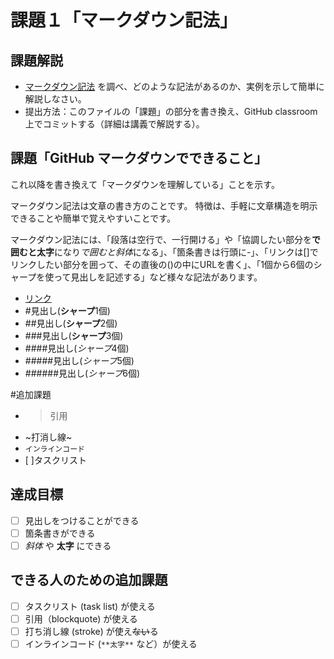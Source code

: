# 課題１「マークダウン記法」

## 課題解説

- [マークダウン記法](https://guides.github.com/features/mastering-markdown/) を調べ、どのような記法があるのか、実例を示して簡単に解説しなさい。
- 提出方法：このファイルの「課題」の部分を書き換え、GitHub classroom 上でコミットする（詳細は講義で解説する）。

## 課題「GitHub マークダウンでできること」

これ以降を書き換えて「マークダウンを理解している」ことを示す。

マークダウン記法は文章の書き方のことです。
特徴は、手軽に文章構造を明示できることや簡単で覚えやすいことです。

マークダウン記法には、「段落は空行で、一行開ける」や「協調したい部分を**で囲むと太字**になり*で囲むと斜体*になる」、「箇条書きは行頭に-」、「リンクは[]でリンクしたい部分を囲って、その直後の()の中にURLを書く」、「1個から6個のシャープを使って見出しを記述する」など様々な記法があります。

- [リンク](https//github.com/)
- #見出し(**シャープ**1個)
- ##見出し(**シャープ**2個)
- ###見出し(**シャープ**3個)
- ####見出し(*シャープ*4個)
- #####見出し(*シャープ*5個)
- ######見出し(*シャープ*6個)

#追加課題
- >引用
- ~打消し線~
- `インラインコード`
- [ ]タスクリスト

## 達成目標

- [ ] 見出しをつけることができる
- [ ] 箇条書きができる
- [ ] *斜体* や **太字** にできる

## できる人のための追加課題

- [ ] タスクリスト (task list) が使える
- [ ] 引用（blockquote) が使える
- [ ] 打ち消し線 (stroke) が使え~~ない~~る
- [ ] インラインコード (`**太字**` など）が使える
